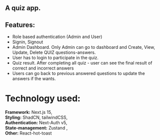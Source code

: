 ## A quiz app. 
## Features: 
- Role based authentication (Admin and User)
- Signin, Signout
- Admin Dashboard. Only Admin can go to dashboard and Create, View,  Update, Delete  QUIZ questions-answers.
- User has to login to participate in the quiz.
- Quiz result. After completing all quiz - user can see the final result of correct and incorrect answers
- Users can go back to previous answered questions to update the answers if the wants.

   
# Technology used: 
  **Framework:** Next.js 15,   
  **Styling:** ShadCN, tailwindCSS,   
  **Authentication:** Next-Auth v5,    
  **State-management:** Zustand ,    
  **Other:** React-hot-toast    
